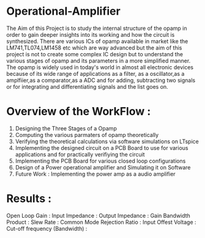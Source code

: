 # Operational-Amplifier
The Aim of this Project is to study the internal structure of the opamp in order to gain deeper insights into its working and how the circuit is synthesized. There are various ICs of opamp available in market like the LM741,TL074,LM1458 etc which are way advanced but the aim of this project is not to create some complex IC design but to understand the various stages of opamp and its parameters in a more simplified manner.<br/>The opamp is widely used in today's world in almost all electronic devices because of its wide range of applications as a filter, as a oscillator,as a amplfiier,as a comparator,as a ADC and for adding, subtracting two signals or for integrating and differentiating signals and the list goes on.<br/>
# Overview of the WorkFlow :
1. Designing the Three Stages of a Opamp
2. Computing the various parmaters of opamp theoretically
3. Verifying the theoretical calculations via software simulations on LTspice
4. Implementing the designed circuit on a PCB Board to use for various applications and for practically verifiying the circuit
5. Implementing the PCB Board for various closed loop configurations
6. Design of a Power operational amplifier and Simulating it on Software
7. Future Work : Implementing the power amp as a audio amplifier
# Results :
Open Loop Gain :
Input Impedance :
Output Impedance :
Gain Bandwidth Product :
Slew Rate :
Common Mode Rejection Ratio :
Input Offest Voltage :
Cut-off frequency (Bandwidth) :


